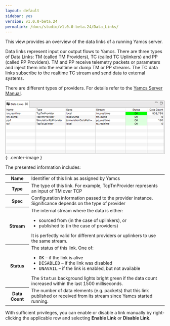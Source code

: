 ```yaml
---
layout: default
sidebar: yes
version: v1.0.0-beta.24
permalink: /docs/studio/v1.0.0-beta.24/Data_Links/
---
```


This view provides an overview of the data links of a running Yamcs server.

Data links represent input our output flows to Yamcs. There are three types of Data Links: TM (called TM Providers), TC (called TC Uplinkers) and PP (called PP Providers). TM and PP receive telemetry packets or parameters and inject them into the realtime or dump TM or PP streams. The TC data links subscribe to the realtime TC stream and send data to external systems.

There are different types of providers. For details refer to the [Yamcs Server Manual](/docs/server/).

![Data Links](/assets/studio/data-links.png){: .center-image }

The presented information includes:

<table class="inline">
    <tr>
        <th>Name</th>
        <td>Identifier of this link as assigned by Yamcs</td>
    </tr>
    <tr>
        <th>Type</th>
        <td>The type of this link. For example, TcpTmProvider represents an input of TM over TCP</td>
    </tr>
    <tr>
        <th>Spec</th>
        <td>Configuration information passed to the provider instance. Significance depends on the type of provider</td>
    </tr>
    <tr>
        <th>Stream</th>
        <td>
            The internal stream where the data is either:
            <ul>
                <li>sourced from (in the case of uplinkers), or</li>
                <li>published to (in the case of providers)</li>
            </ul>
            It is perfectly valid for different providers or uplinkers to use the same stream.
        </td>
    </tr>
    <tr>
        <th>Status</th>
        <td>
            The status of this link. One of:
            <ul>
                <li><tt>OK</tt> &ndash; if the link is alive</li>
                <li><tt>DISABLED</tt> &ndash; if the link was disabled</li>
                <li><tt>UNAVAIL</tt> &ndash; if the link is enabled, but not available</li>
            </ul>
            The <tt>Status</tt> background lights bright green if the data count increased within the last 1500 milliseconds. 
        </td>
    </tr>
    <tr>
        <th>Data Count</th>
        <td>
            The number of data elements (e.g. packets) that this link published or received from its stream since Yamcs started running.
        </td>
    </tr>
</table>

With sufficient privileges, you can enable or disable a link manually by right-clicking the applicable row and selecting **Enable Link** or **Disable Link**.
